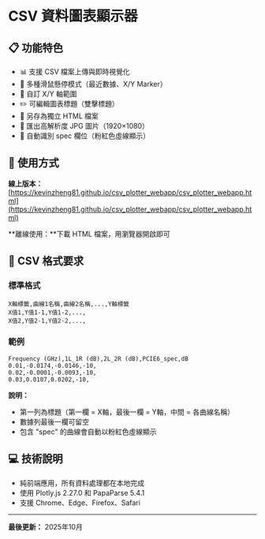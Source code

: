 # CSV 資料圖表顯示器

## 📋 功能特色

- 📊 支援 CSV 檔案上傳與即時視覺化
- 🎯 多種滑鼠懸停模式（最近數據、X/Y Marker）
- 📏 自訂 X/Y 軸範圍
- ✏️ 可編輯圖表標題（雙擊標題）
- 💾 另存為獨立 HTML 檔案
- 📸 匯出高解析度 JPG 圖片（1920×1080）
- 🎨 自動識別 spec 欄位（粉紅色虛線顯示）

## 🚀 使用方式

**線上版本：**[https://kevinzheng81.github.io/csv_plotter_webapp/csv_plotter_webapp.html](https://kevinzheng81.github.io/csv_plotter_webapp/csv_plotter_webapp.html)

**離線使用：**下載 HTML 檔案，用瀏覽器開啟即可

## 📝 CSV 格式要求

### 標準格式
```csv
X軸標籤,曲線1名稱,曲線2名稱,...,Y軸標籤
X值1,Y值1-1,Y值1-2,...,
X值2,Y值2-1,Y值2-2,...,
```

### 範例
```csv
Frequency (GHz),1L_1R (dB),2L_2R (dB),PCIE6_spec,dB
0.01,-0.0174,-0.0146,-10,
0.02,-0.0001,-0.0093,-10,
0.03,0.0107,0.0202,-10,
```

**說明：**
- 第一列為標題（第一欄 = X軸，最後一欄 = Y軸，中間 = 各曲線名稱）
- 數據列最後一欄可留空
- 包含 "spec" 的曲線會自動以粉紅色虛線顯示

## 💻 技術說明

- 純前端應用，所有資料處理都在本地完成
- 使用 Plotly.js 2.27.0 和 PapaParse 5.4.1
- 支援 Chrome、Edge、Firefox、Safari

---

**最後更新：** 2025年10月
